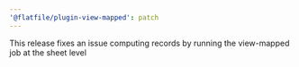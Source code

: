 ```yaml
---
'@flatfile/plugin-view-mapped': patch
---
```


This release fixes an issue computing records by running the view-mapped job at the sheet level
